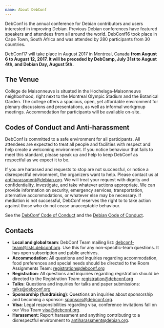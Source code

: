 ```yaml
---
name: About DebConf
---
```

DebConf is the annual conference for Debian contributors and
users interested in improving Debian.
Previous Debian conferences have featured speakers and attendees from all
around the world.
DebConf16 took place in Cape Town, South Africa and was attended by 280
participants from 30 countries.

DebConf17 will take place in August 2017 in Montreal, Canada **from August 6 to
August 12, 2017. It will be preceded by DebCamp, July 31st to August 4th, and
Debian Day, August 5th.**

The Venue
---------

Collège de Maisonneuve is situated in the Hochelaga-Maisonneuve neighborhood,
right next to the Montreal Olympic Stadium and the Botanical Garden.
The college offers a spacious, open, yet affordable environment for plenary
discussions and presentations, as well as informal workgroup meetings.
Accommodation for participants will be available on-site.

Codes of Conduct and Anti-harassment
------------------------------------

DebConf is committed to a safe environment for all participants.
All attendees are expected to treat all people and facilities with respect
and help create a welcoming environment.
If you notice behaviour that fails to meet this standard, please speak up and
help to keep DebConf as respectful as we expect it to be.

If you are harassed and requests to stop are not successful, or notice a
disrespectful environment, the organizers want to help.
Please contact us at [antiharassment@debian.org][].
We will treat your request with dignity and confidentiality, investigate, and
take whatever actions appropriate. We can provide information on security,
emergency services, transportation, alternative accommodations, or whatever
else may be necessary.
If mediation is not successful, DebConf reserves the right to to take action
against those who do not cease unacceptable behaviour.

See the [DebConf Code of Conduct](https://debconf.org/codeofconduct.shtml) and
the [Debian Code of Conduct](https://www.debian.org/code_of_conduct).

Contacts
--------

* **Local and global team**: DebConf Team mailing list:
  [debconf-team@lists.debconf.org][].
  Use this for any non-specific-team questions.
  It has open subscription and public archives.
* **Accommodation**: All questions and inquiries regarding accommodation,
  food preferences and special needs should be directed to the Room
  Assignments Team: [registration@debconf.org][]
* **Registration**: All questions and inquiries regarding registration should
  be directed to the Registration Team: [registration@debconf.org][]
* **Talks**: Questions and inquiries for talks and paper submissions:
  [talks@debconf.org][]
* **Sponsorship (fundraising)**: Questions an inquiries about sponsorship and
  becoming a sponsor: [sponsors@debconf.org][].
* **Visa**: Legal responsibilities regarding visa, conference invitations
  fall on our Visa Team [visa@debconf.org][].
* **Harassment**: Report harassment and anything contributing to a
  disrespectful environment to [antiharassment@debian.org][].

[antiharassment@debian.org]: mailto:antiharassment@debian.org
[debconf-team@lists.debconf.org]: mailto:debconf-team@lists.debconf.org
[registration@debconf.org]: mailto:registration@debconf.org
[sponsors@debconf.org]: mailto:sponsors@debconf.org
[talks@debconf.org]: mailto:talks@debconf.org
[visa@debconf.org]: mailto:visa@debconf.org
